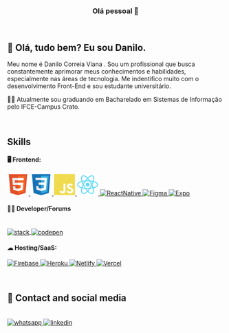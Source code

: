 <h3 align="center">Olá pessoal 👋</h3>

<br>

## 🖖 Olá, tudo bem? Eu sou Danilo.
Meu nome é Danilo Correia Viana .
Sou um profissional que busca constantemente aprimorar meus conhecimentos
e habilidades, especialmente nas áreas de tecnologia. Me indentifico muito com o desenvolvimento Front-End e sou estudante universitário.

👨‍🎓 Atualmente sou graduando em Bacharelado em Sistemas de Informação pelo IFCE-Campus Crato.


<div align="center">
  

<br>  
  
</div>

## Skills

#### 🖥️ Frontend:
<p>
    <a href="https://developer.mozilla.org/en-US/docs/Glossary/HTML5" target="_blank" rel="noreferrer">
        <img src="https://raw.githubusercontent.com/devicons/devicon/master/icons/html5/html5-original.svg" alt="HTML5" title="html5" height="50" />
    </a>
    <a href="https://www.w3.org/TR/CSS/#css" target="_blank" rel="noreferrer">
        <img src="https://raw.githubusercontent.com/devicons/devicon/master/icons/css3/css3-original.svg" alt="CSS3" title="css3" height="50" />
    </a>
    <a href="https://developer.mozilla.org/en-US/docs/Web/JavaScript" target="_blank" rel="noreferrer">
        <img src="https://raw.githubusercontent.com/devicons/devicon/master/icons/javascript/javascript-plain.svg" alt="JavaScript" title="javascript" height="50"/>
    </a>
    <a href="https://pt-br.reactjs.org/" target="_blank" rel="noreferrer">
        <img src="https://raw.githubusercontent.com/devicons/devicon/master/icons/react/react-original.svg" alt="React" title="react js" height="50"/>
    </a>
    <a href="https://reactnative.dev/docs/getting-started" target="_blank" rel="noreferrer">
        <img src="https://youteam.io/blog/wp-content/uploads/2021/11/react-native-logo.png" alt="ReactNative" title="react native" height="50" />
    </a>
    <a href="https://www.figma.com/developers" target="_blank" rel="noreferrer">
        <img src="https://cdn-icons-png.flaticon.com/512/5968/5968705.png" alt="Figma" title="figma" height="50"/>
    </a>
    <a href="https://docs.expo.dev/" target="_blank" rel="noreferrer">
        <img src="https://cdn.icon-icons.com/icons2/2389/PNG/512/expo_logo_icon_145293.png" alt="Expo" title="expo" height="50" />
    </a>
</p>



#### 🧑‍💻 Developer/Forums

<div style="display: inline_block"><br>
   <a href="https://stackoverflow.com" target="_blank" rel="noreffer"> 
      <img align="center" alt="stack" height="50" src="https://upload.wikimedia.org/wikipedia/commons/thumb/e/ef/Stack_Overflow_icon.svg/768px-Stack_Overflow_icon.svg.png">
   </a>
    
  <a href="https://codepen.io" target="_blank" rel="noreffer">
      <img align="center" alt="codepen" height="50" src="https://static-00.iconduck.com/assets.00/codepen-icon-2048x2048-exgaf7ia.png"> 
  </a>
</div>

#### ☁ Hosting/SaaS:
<p>
    <a href="https://firebase.google.com/docs?hl=pt-br" target="_blank" rel="noreffer">
        <img src="https://cdn4.iconfinder.com/data/icons/google-i-o-2016/512/google_firebase-2-512.png" alt="Firebase" height="50" title="firebase">
    </a>
    <a href="https://www.heroku.com/" target="_blank" rel="noreffer">
        <img src="https://cdn.icon-icons.com/icons2/2415/PNG/512/heroku_plain_wordmark_logo_icon_146480.png" alt="Heroku"  height="50" title="heroku">
    </a>
    <a href="https://www.netlify.com/" target="_blank" rel="noreffer">
        <img src="https://pics.freeicons.io/uploads/icons/png/11987465721551941710-512.png" alt="Netlify"  height="50" title="netlify">
    </a>
    <a href="https://vercel.com/" target="_blank" rel="noreffer">
        <img src="https://karmanivero.us/assets/images/logo-vercel.png" alt="Vercel"  height="50" title="vercel">
    </a>

</p>



<br>

## 	📱 Contact and social media
<div style="display: inline_block"><br>
   <a href="https://wa.me/5588988183118" target="_blank" rel="noreffer"> 
      <img align="center" alt="whatsapp" height="50" src="https://pics.freeicons.io/uploads/icons/png/15755769251556105345-512.png" title="whatsapp">
   </a>
    
  <a href="linkedin.com/in/danilo-correia-viana-3118a921a/" target="_blank" rel="noreffer">
      <img align="center" alt="linkedin" height="50" src="https://cdn1.iconfinder.com/data/icons/logotypes/32/circle-linkedin-512.png" title="linkedin"> 
  </a>
</div>









